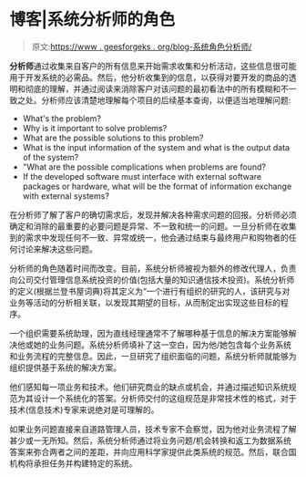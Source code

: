 # 博客|系统分析师的角色

> 原文:[https://www . geesforgeks . org/blog-系统角色分析师/](https://www.geeksforgeeks.org/blog-role-of-a-system-analyst/)

**分析师**通过收集来自客户的所有信息来开始需求收集和分析活动，这些信息很可能用于开发系统的必需品。然后，他分析收集到的信息，以获得对要开发的商品的透明和彻底的理解，并通过阅读来消除客户对该问题的最初看法中的所有模糊和不一致之处。分析师应该清楚地理解每个项目的后续基本查询，以便适当地理解问题:

*   What's the problem?
*   Why is it important to solve problems?
*   What are the possible solutions to this problem?
*   What is the input information of the system and what is the output data of the system?
*   "What are the possible complications when problems are found?
*   If the developed software must interface with external software packages or hardware, what will be the format of information exchange with external systems?

在分析师了解了客户的确切需求后，发现并解决各种需求问题的回报。分析师必须确定和消除的最重要的必要问题是异常、不一致和统一的问题。一旦分析师在收集到的需求中发现任何不一致、异常或统一，他会通过结束与最终用户和购物者的任何讨论来解决这些问题。

分析师的角色随着时间而改变。目前，系统分析师被视为额外的修改代理人，负责向公司交付管理信息系统投资的价值(包括大量的知识通信技术投资)。系统分析师的定义(根据兰登书屋词典)将其定义为“一个进行有组织的研究的人，该研究与对业务等活动的分析相关联，以发现其期望的目标，从而制定出实现这些目标的程序。

一个组织需要系统助理，因为直线经理通常不了解哪种基于信息的解决方案能够解决他或她的业务问题。系统分析师填补了这一空白，因为他/她包含每个业务系统和业务流程的完整信息。因此，一旦研究了组织面临的问题，系统分析师就能够为组织提供基于系统的解决方案。

他们感知每一项业务和技术。他们研究商业的缺点或机会，并通过描述知识系统规范为其设计一个系统化的答案。分析师交付的这组规范是非常技术性的格式，对于技术(信息技术)专家来说绝对是可理解的。

如果业务问题直接来自道路管理人员，技术专家不会察觉，因为他对业务流程了解甚少或一无所知。然后，系统分析师通过将业务问题/机会转换和返工为数据系统答案来弥合两者之间的差距，并向应用科学家提供此类系统的规范。然后，联合国机构将承担任务并构建特定的系统。